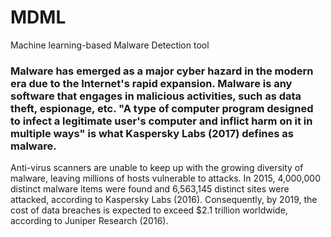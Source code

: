 # MDML
Machine learning-based Malware Detection tool
### Malware has emerged as a major cyber hazard in the modern era due to the Internet's rapid expansion. Malware is any software that engages in malicious activities, such as data theft, espionage, etc. "A type of computer program designed to infect a legitimate user's computer and inflict harm on it in multiple ways" is what Kaspersky Labs (2017) defines as malware. ###
Anti-virus scanners are unable to keep up with the growing diversity of malware, leaving millions of hosts vulnerable to attacks. In 2015, 4,000,000 distinct malware items were found and 6,563,145 distinct sites were attacked, according to Kaspersky Labs (2016). Consequently, by 2019, the cost of data breaches is expected to exceed $2.1 trillion worldwide, according to Juniper Research (2016).

